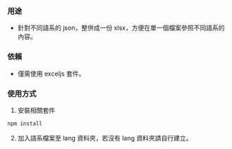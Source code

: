 ### 用途

-   針對不同語系的 json，整併成一份 xlsx，方便在單一個檔案參照不同語系的內容。

### 依賴

-   僅需使用 exceljs 套件。

### 使用方式

1. 安裝相關套件

```bash
npm install
```

2. 加入語系檔案至 lang 資料夾，若沒有 lang 資料夾請自行建立。
